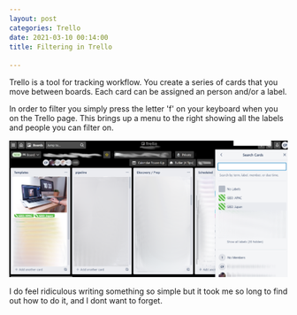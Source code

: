 ```yaml
---
layout: post
categories: Trello
date: 2021-03-10 00:14:00
title: Filtering in Trello

---
```


Trello is a tool for tracking workflow. You create a series of cards that you move between boards. Each card can be assigned an person and/or a label.
<!--more-->

In order to filter you simply press the letter 'f' on your keyboard when you on the Trello page. This brings up a menu to the right showing all the labels and people you can filter on.

![/images/trelloblurred.png](/images/trelloblurred.png)

I do feel ridiculous writing something so simple but it took me so long to find out how to do it, and I dont want to forget.
